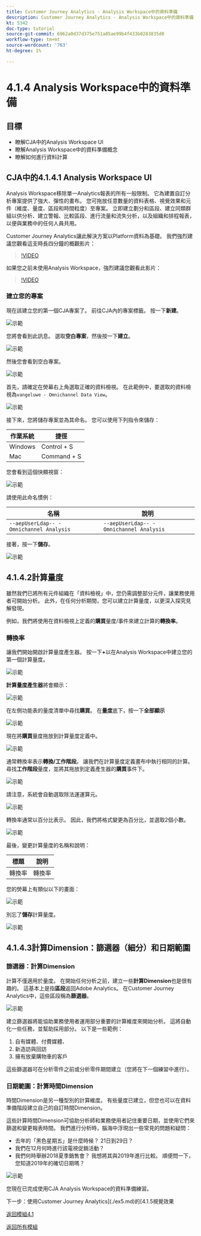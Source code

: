 ```yaml
---
title: Customer Journey Analytics - Analysis Workspace中的資料準備
description: Customer Journey Analytics - Analysis Workspace中的資料準備
kt: 5342
doc-type: tutorial
source-git-commit: 6962a0d37d375e751a05ae99b4f433b0283835d0
workflow-type: tm+mt
source-wordcount: '763'
ht-degree: 1%

---
```


# 4.1.4 Analysis Workspace中的資料準備

## 目標

- 瞭解CJA中的Analysis Workspace UI
- 瞭解Analysis Workspace中的資料準備概念
- 瞭解如何進行資料計算

## CJA中的4.1.4.1 Analysis Workspace UI

Analysis Workspace移除單一Analytics報表的所有一般限制。 它為建置自訂分析專案提供了強大、彈性的畫布。 您可拖放任意數量的資料表格、視覺效果和元件（維度、量度、區段和時間粒度）至專案。 立即建立劃分和區段、建立同類群組以供分析、建立警報、比較區段、進行流量和流失分析，以及組織和排程報表，以便與業務中的任何人員共用。

Customer Journey Analytics讓此解決方案以Platform資料為基礎。 我們強烈建議您觀看這支時長四分鐘的概觀影片：

>[!VIDEO](https://video.tv.adobe.com/v/35109?quality=12&learn=on)

如果您之前未使用Analysis Workspace，強烈建議您觀看此影片：

>[!VIDEO](https://video.tv.adobe.com/v/26266?quality=12&learn=on)

### 建立您的專案

現在該建立您的第一個CJA專案了。 前往CJA內的專案標籤。
按一下**新建**。

![示範](./images/prmenu.png)

您將會看到此訊息。 選取&#x200B;**空白專案**，然後按一下&#x200B;**建立**。

![示範](./images/prmenu1.png)

然後您會看到空白專案。

![示範](./images/premptyprojects.png)

首先，請確定在熒幕右上角選取正確的資料檢視。 在此範例中，要選取的資料檢視為`vangeluwe - Omnichannel Data View`。

![示範](./images/prdv.png)

接下來，您將儲存專案並為其命名。 您可以使用下列指令來儲存：

| 作業系統 | 捷徑 |
| ----------------- |-------------| 
| Windows | Control + S |
| Mac | Command + S |

您會看到這個快顯視窗：

![示範](./images/prsave.png)

請使用此命名慣例：

| 名稱 | 說明 |
| ----------------- |-------------| 
| `--aepUserLdap-- - Omnichannel Analysis` | `--aepUserLdap-- - Omnichannel Analysis` |

接著，按一下&#x200B;**儲存**。

![示範](./images/prsave2.png)

## 4.1.4.2計算量度

雖然我們已將所有元件組織在「資料檢視」中，您仍需調整部分元件，讓業務使用者可開始分析。 此外，在任何分析期間，您可以建立計算量度，以更深入探究見解發現。

例如，我們將使用在資料檢視上定義的&#x200B;**購買**&#x200B;量度/事件來建立計算的&#x200B;**轉換率**。

### 轉換率

讓我們開始開啟計算量度產生器。 按一下&#x200B;**+**&#x200B;以在Analysis Workspace中建立您的第一個計算量度。

![示範](./images/pradd.png)

**計算量度產生器**&#x200B;將會顯示：

![示範](./images/prbuilder.png)

在左側功能表的量度清單中尋找&#x200B;**購買**。 在&#x200B;**量度**&#x200B;底下，按一下&#x200B;**全部顯示**

![示範](./images/calcbuildercr1.png)

現在將&#x200B;**購買**&#x200B;量度拖放到計算量度定義中。

![示範](./images/calcbuildercr2.png)

通常轉換率表示&#x200B;**轉換/工作階段**。 讓我們在計算量度定義畫布中執行相同的計算。 尋找&#x200B;**工作階段**&#x200B;量度，並將其拖放到定義產生器的&#x200B;**購買**&#x200B;事件下。

![示範](./images/calcbuildercr3.png)

請注意，系統會自動選取除法運運算元。

![示範](./images/calcbuildercr4.png)

轉換率通常以百分比表示。 因此，我們將格式變更為百分比，並選取2個小數。

![示範](./images/calcbuildercr5.png)

最後，變更計算量度的名稱和說明：

| 標題 | 說明 |
| ----------------- |-------------| 
| 轉換率 | 轉換率 |

您的熒幕上有類似以下的畫面：

![示範](./images/calcbuildercr6.png)

別忘了&#x200B;**儲存**&#x200B;計算量度。

![示範](./images/pr9.png)

## 4.1.4.3計算Dimension：篩選器（細分）和日期範圍

### 篩選器：計算Dimension

計算不僅適用於量度。 在開始任何分析之前，建立一些&#x200B;**計算Dimension**&#x200B;也是很有趣的。 這基本上是指&#x200B;**區段**&#x200B;返回Adobe Analytics。 在Customer Journey Analytics中，這些區段稱為&#x200B;**篩選器**。

![示範](./images/prfilters.png)

建立篩選器將能協助業務使用者運用部分重要的計算維度來開始分析。 這將自動化一些任務，並幫助採用部分。 以下是一些範例：

1. 自有媒體、付費媒體、
2. 新造訪與回訪
3. 擁有放棄購物車的客戶

這些篩選器可在分析零件之前或分析零件期間建立（您將在下一個練習中進行）。

### 日期範圍：計算時間Dimension

時間Dimension是另一種型別的計算維度。 有些量度已建立，但您也可以在資料準備階段建立自己的自訂時間Dimension。

這些計算時間Dimension可協助分析師和業務使用者記住重要日期，並使用它們來篩選和變更報表時間。 我們進行分析時，腦海中浮現出一些常見的問題和疑問：

- 去年的「黑色星期五」是什麼時候？ 21日到29日？
- 我們在12月何時進行該電視促銷活動？
- 我們何時舉辦2018夏季銷售會？ 我想將其與2019年進行比較。 順便問一下，您知道2019年的確切日期嗎？

![示範](./images/timedimensions.png)

您現在已完成使用CJA Analysis Workspace的資料準備練習。

下一步：使用Customer Journey Analytics](./ex5.md)的[4.1.5視覺效果

[返回模組4.1](./customer-journey-analytics-build-a-dashboard.md)

[返回所有模組](./../../../overview.md)

